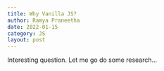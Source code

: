 ```yaml
---
title: Why Vanilla JS?
author: Ramya Praneetha
date: 2022-01-15
category: JS
layout: post
---
```


Interesting question. Let me go do some research...